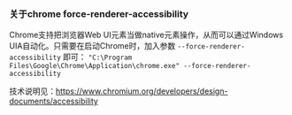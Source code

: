 ### 关于chrome force-renderer-accessibility

Chrome支持把浏览器Web UI元素当做native元素操作，从而可以通过Windows UIA自动化。只需要在启动Chrome时，加入参数 `--force-renderer-accessibility` 即可：
`"C:\Program Files\Google\Chrome\Application\chrome.exe" --force-renderer-accessibility`

技术说明见：https://www.chromium.org/developers/design-documents/accessibility